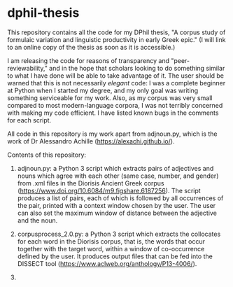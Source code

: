 # dphil-thesis

This repository contains all the code for my DPhil thesis, "A corpus study of formulaic variation and linguistic productivity in early Greek epic." (I will link to an online copy of the thesis as soon as it is accessible.)

I am releasing the code for reasons of transparency and "peer-reviewability," and in the hope that scholars looking to do something similar to what I have done will be able to take advantage of it. The user should be warned that this is not necessarily *elegant* code: I was a complete beginner at Python when I started my degree, and my only goal was writing something serviceable for my work. Also, as my corpus was very small compared to most modern-language corpora, I was not terribly concerned with making my code efficient. I have listed known bugs in the comments for each script.

All code in this repository is my work apart from adjnoun.py, which is the work of Dr Alessandro Achille (https://alexachi.github.io/).

Contents of this repository:

1) adjnoun.py: a Python 3 script which extracts pairs of adjectives and nouns which agree with each other (same case, number, and gender) from .xml files in the Diorisis Ancient Greek corpus (https://www.doi.org/10.6084/m9.figshare.6187256). The script produces a list of pairs, each of which is followed by all occurrences of the pair, printed with a context window chosen by the user. The user can also set the maximum window of distance between the adjective and the noun.

2) corpusprocess_2.0.py: a Python 3 script which extracts the collocates for each word in the Diorisis corpus, that is, the words that occur together with the target word, within a window of co-occurrence defined by the user. It produces output files that can be fed into the DISSECT tool (https://www.aclweb.org/anthology/P13-4006/).

3)
